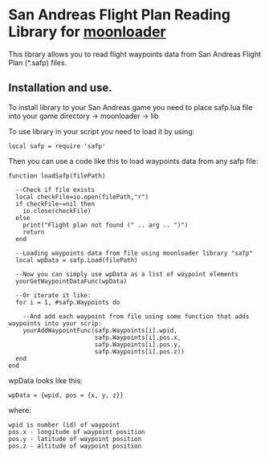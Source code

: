 # San Andreas Flight Plan Reading Library for [moonloader](https://www.blast.hk/threads/13305/)
This library allows you to read flight waypoints data from San Andreas Flight Plan (*.safp) files.

## Installation and use.
To install library to your San Andreas game you need to place safp.lua file into your game directory -> moonloader -> lib

To use library in your script you need to load it by using:

```local safp = require 'safp' ```

Then you can use a code like this to load waypoints data from any safp file: 

```
function loadSafp(filePath)

  --Check if file exists
  local checkFile=io.open(filePath,"r")
  if checkFile~=nil then
    io.close(checkFile)
  else
    print("Flight plan not found (" .. arg .. ")")
    return
  end

  --Loading waypoints data from file using moonloader library "safp"
  local wpData = safp.Load(filePath)

  --Now you can simply use wpData as a list of waypoint elements
  yourGetWaypointDataFunc(wpData)

  --Or iterate it like:
  for i = 1, #safp.Waypoints do

    --And add each waypoint from file using some function that adds waypoints into your scrip:
    yourAddWaypointFunc(safp.Waypoints[i].wpid,
                        safp.Waypoints[i].pos.x,
                        safp.Waypoints[i].pos.y,
                        safp.Waypoints[i].pos.z))
  end
end
```

wpData looks like this:

```
wpData = {wpid, pos = {x, y, z}} 
```

where:

```
wpid is number (id) of waypoint
pos.x - longitude of waypoint position
pos.y - latitude of waypoint position
pos.z - altitude of waypoint position
```
